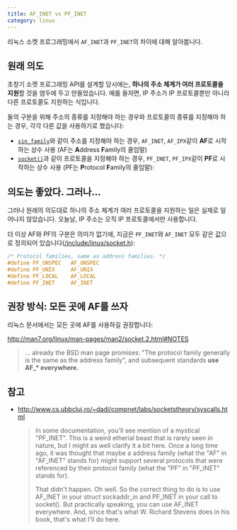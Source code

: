 ```yaml
---
title: AF_INET vs PF_INET
category: linux
---
```


리눅스 소켓 프로그래밍에서 `AF_INET`과 `PF_INET`의 차이에 대해 알아봅니다.

## 원래 의도

초창기 소켓 프로그래밍 API를 설계할 당시에는, **하나의 주소 체계가 여러 프로토콜을 지원**할 것을 염두에 두고 만들었습니다. 예를 들자면, IP 주소가 IP 프로토콜뿐만 아니라 다른 프로토콜도 지원하는 식입니다.

둘의 구분을 위해 주소의 종류를 지정해야 하는 경우와 프로토콜의 종류를 지정해야 하는 경우, 각각 다른 값을 사용하기로 했습니다:

- [`sin_family`](http://man7.org/linux/man-pages/man7/ip.7.html)와 같이 주소를 지정해야 하는 경우, `AF_INET`, `AF_IPX`같이 **AF**로 시작하는 상수 사용 (AF는 **A**ddress **F**amily의 줄임말)
- [`socket()`](http://man7.org/linux/man-pages/man2/socket.2.html)과 같이 프로토콜을 지정해야 하는 경우, `PF_INET`, `PF_IPX`같이 **PF**로 시작하는 상수 사용 (PF는 **P**rotocol **F**amily의 줄임말):

## 의도는 좋았다. 그러나...

그러나 원래의 의도대로 하나의 주소 체계가 여러 프로토콜을 지원하는 일은 실제로 일어나지 않았습니다. 오늘날, IP 주소는 오직 IP 프로토콜에서만 사용합니다.

더 이상 AF와 PF의 구분은 의미가 없기에, 지금은 `PF_INET`와 `AF_INET` 모두 같은 값으로 정의되어 있습니다([/include/linux/socket.h](https://github.com/torvalds/linux/blob/26bc672134241a080a83b2ab9aa8abede8d30e1c/include/linux/socket.h#L215-L219)):

```c
/* Protocol families, same as address families. */
#define PF_UNSPEC	AF_UNSPEC
#define PF_UNIX		AF_UNIX
#define PF_LOCAL	AF_LOCAL
#define PF_INET		AF_INET
```

## 권장 방식: 모든 곳에 AF를 쓰자

리눅스 문서에서는 모든 곳에 AF를 사용하길 권장합니다:

<http://man7.org/linux/man-pages/man2/socket.2.html#NOTES>
> ... already the BSD man page promises: "The protocol family generally is the same as the address family", and subsequent standards **use AF_\* everywhere.**

## 참고

- <http://www.cs.ubbcluj.ro/~dadi/compnet/labs/socketstheory/syscalls.html>

    > In some documentation, you'll see mention of a mystical "PF_INET". This is a weird etherial beast that is rarely seen in nature, but I might as well clarify it a bit here. Once a long time ago, it was thought that maybe a address family (what the "AF" in "AF_INET" stands for) might support several protocols that were referenced by their protocol family (what the "PF" in "PF_INET" stands for).
    >
    > That didn't happen. Oh well. So the correct thing to do is to use AF_INET in your struct sockaddr_in and PF_INET in your call to socket(). But practically speaking, you can use AF_INET everywhere. And, since that's what W. Richard Stevens does in his book, that's what I'll do here.
